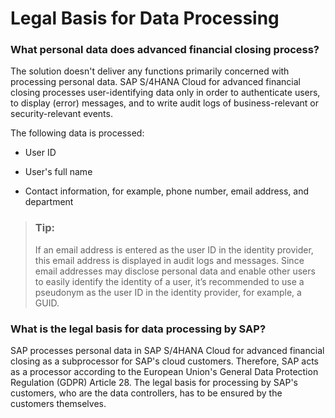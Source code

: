 <!-- loiocb3111b6782c4c7599e5105f00d861d5 -->

# Legal Basis for Data Processing





### What personal data does advanced financial closing process?

The solution doesn't deliver any functions primarily concerned with processing personal data. SAP S/4HANA Cloud for advanced financial closing processes user-identifying data only in order to authenticate users, to display \(error\) messages, and to write audit logs of business-relevant or security-relevant events.

The following data is processed:

-   User ID

-   User's full name

-   Contact information, for example, phone number, email address, and department


> ### Tip:  
> If an email address is entered as the user ID in the identity provider, this email address is displayed in audit logs and messages. Since email addresses may disclose personal data and enable other users to easily identify the identity of a user, it’s recommended to use a pseudonym as the user ID in the identity provider, for example, a GUID.



### What is the legal basis for data processing by SAP?

SAP processes personal data in SAP S/4HANA Cloud for advanced financial closing as a subprocessor for SAP's cloud customers. Therefore, SAP acts as a processor according to the European Union's General Data Protection Regulation \(GDPR\) Article 28. The legal basis for processing by SAP's customers, who are the data controllers, has to be ensured by the customers themselves.

